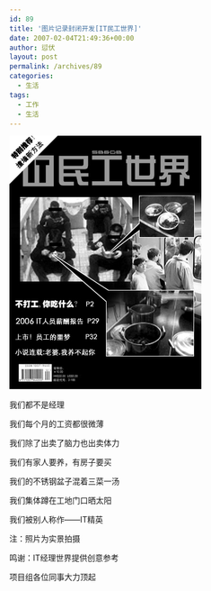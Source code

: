 ```yaml
---
id: 89
title: '图片记录封闭开发[IT民工世界]'
date: 2007-02-04T21:49:36+00:00
author: 愆伏
layout: post
permalink: /archives/89
categories:
  - 生活
tags:
  - 工作
  - 生活
---
```

<a href="/wp-content/uploads/200702/04_215057_it.jpg" target="_blank"><img src="/wp-content/uploads/200702/04_215057_it.jpg" alt="/wp-content/uploads/200702/04_215057_it.jpg" /></a>

我们都不是经理
  
我们每个月的工资都很微薄
  
我们除了出卖了脑力也出卖体力
  
我们有家人要养，有房子要买
  
我们的不锈钢盆子混着三菜一汤
  
我们集体蹲在工地门口晒太阳
  
我们被别人称作——IT精英

注：照片为实景拍摄
  
鸣谢：IT经理世界提供创意参考
           
项目组各位同事大力顶起
